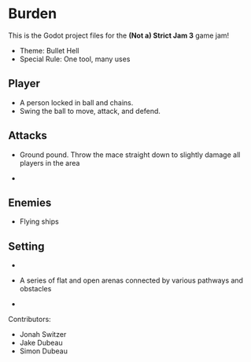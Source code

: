 # Burden

This is the Godot project files for the **(Not a) Strict Jam 3** game jam!

- Theme: Bullet Hell
- Special Rule: One tool, many uses

## Player

- A person locked in ball and chains.
- Swing the ball to move, attack, and defend.

## Attacks

- Ground pound. Throw the mace straight down to slightly damage all players in the area

-

## Enemies

- Flying ships

## Setting

-

- A series of flat and open arenas connected by various pathways and obstacles

-

Contributors:

- Jonah Switzer
- Jake Dubeau
- Simon Dubeau
